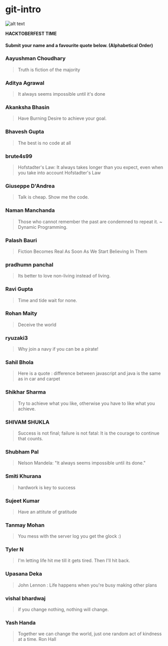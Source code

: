# git-intro

![alt text](https://hacktoberfest.digitalocean.com/assets/hacktoberfest-2018-social-card-c8d2e1489f647f2e0a26e6f598adeb760872818905b34cd437afc7ac2857ceab.png "Logo Title Text 1")


**HACKTOBERFEST TIME**

#### Submit your name and a favourite quote below. (Alphabetical Order)

### Aayushman Choudhary
> Truth is fiction of the majority

### Aditya Agrawal
> It always seems impossible until it's done

### Akanksha Bhasin
> Have Burning Desire to achieve your goal.

### Bhavesh Gupta
> The best is no code at all

### brute4s99
> Hofstadter's Law: It always takes longer than you expect, even when you take into account Hofstadter's Law

### Giuseppe D'Andrea
> Talk is cheap. Show me the code.

### Naman Manchanda
> Those who cannot remember the past are condemned to repeat it. ~ Dynamic Programming.

### Palash Bauri
> Fiction Becomes Real As Soon As We Start Believing In Them

### pradhumn panchal
> Its better to love non-living instead of living.

### Ravi Gupta
> Time and tide wait for none.

### Rohan Maity
> Deceive the world

### ryuzaki3
> Why join a navy if you can be a pirate!

### Sahil Bhola
> Here is a quote : difference between javascript and java is the same as in car and carpet

### Shikhar Sharma
> Try to achieve what you like, otherwise you have to like what you achieve.

### SHIVAM SHUKLA
> Success is not final; failure is not fatal: It is the courage to continue that counts.

### Shubham Pal
> Nelson Mandela: "It always seems impossible until its done."

### Smiti Khurana
> hardwork is key to success

### Sujeet Kumar
> Have an attitute of gratitude

### Tanmay Mohan    
> You mess with the server log you get the glock :)

### Tyler N
> I'm letting life hit me till it gets tired. Then I'll hit back.

### Upasana Deka
> John Lennon : Life happens when you're busy making other plans

### vishal bhardwaj
> if you change nothing, nothing will change.

### Yash Handa
> Together we can change the world, just one random act of kindness at a time. Ron Hall
